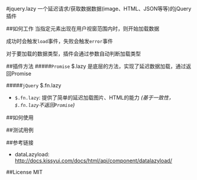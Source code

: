 #jquery.lazy
一个延迟请求/获取数据数据(image、HTML、JSON等等)的jQuery插件

##如何工作
当指定元素出现在用户视窗范围内时，则开始加载数据

成功时会触发`load`事件，失败会触发`error`事件

对于要加载的数据类型，插件会通过参数自动判断加载类型

##插件方法
#####`Promise` $.lazy
是底层的方法，实现了延迟数据加载，通过返回Promise

#####`jQuery` $.fn.lazy
* `$.fn.lazy`: 提供了简单的延迟加载图片、HTML的能力
*(基于一致性，`$.fn.lazy`不返回`Promise`)*



##如何使用



##测试用例



##参考链接
* dataLazyload: http://docs.kissyui.com/docs/html/api/component/datalazyload/



##License
MIT
